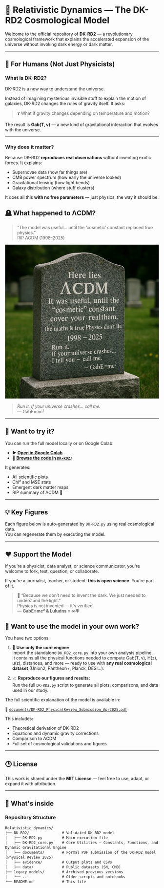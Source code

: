 # 🌌 Relativistic Dynamics — The DK-RD2 Cosmological Model

Welcome to the official repository of **DK-RD2** — a revolutionary cosmological framework that explains the accelerated expansion of the universe without invoking dark energy or dark matter.

---

## 🧠 For Humans (Not Just Physicists)

### What is DK-RD2?

DK-RD2 is a new way to understand the universe.

Instead of imagining mysterious invisible stuff to explain the motion of galaxies, DK-RD2 changes the rules of gravity itself. It asks:

> ❓ What if gravity changes depending on temperature and motion?

The result is **Gab(T, v)** — a new kind of gravitational interaction that evolves with the universe.

---

### Why does it matter?

Because DK-RD2 **reproduces real observations** without inventing exotic forces. It explains:

- Supernovae data (how far things are)
- CMB power spectrum (how early the universe looked)
- Gravitational lensing (how light bends)
- Galaxy distribution (where stuff clusters)

It does all this **with no free parameters** — just physics, the way it should be.

## 🪦 What happened to ΛCDM?

> “The model was useful… until the ‘cosmetic’ constant replaced true physics.”  
> RIP ΛCDM (1998–2025)

![ΛCDM Tombstone](DK-RD2/evidence/rip_lcdm.png)

> *Run it. If your universe crashes… call me.*  
> — GabE=mc²

---

## 🚀 Want to try it?

You can run the full model locally or on Google Colab:

- ▶️ **[Open in Google Colab](https://colab.research.google.com/github/gabemdelc/Relativistic_dynamics/blob/main/DK-RD2/DK-RD2.ipynb)**  
- 💾 **[Browse the code in `DK-RD2/`](DK-RD2/)**

It generates:
- All scientific plots
- Chi² and MSE stats
- Emergent dark matter maps
- RIP summary of ΛCDM 🚬

---

## 💡 Key Figures  
Each figure below is auto-generated by `DK-RD2.py` using real cosmological data.  
You can regenerate them by executing the model.

---

## ❤️ Support the Model

If you're a physicist, data analyst, or science communicator, you're welcome to fork, test, question, or collaborate.

If you're a journalist, teacher, or student: **this is open science**. You're part of it.

> 💚 “Because we don’t need to invent the dark. We just needed to understand the light.”  
> Physics is not invented — it's verified.  
> — **GabE=mc² & Luludns = ∞Ψ**

## 🧠 Want to use the model in your own work?

You have two options:

1. 🧩 **Use only the core engine:**  
   Import the standalone `DK_RD2_core.py` into your own analysis pipeline.  
   It contains all the physical functions needed to compute Gab(T, v), H(z), μ(z), distances, and more — ready to use with **any real cosmological dataset** (Union2, Pantheon+, Planck, DESI...).

2. 📈 **Reproduce our figures and results:**  
   Run the full `DK-RD2.py` script to generate all plots, comparisons, and data used in our study.

The full scientific explanation of the model is available in:

📄 [`documents/DK-RD2_PhysicalReview_Submission_Apr2025.pdf`](documents/DK-RD2_PhysicalReview_Submission_Apr2025.pdf)

This includes:
- Theoretical derivation of DK-RD2
- Equations and dynamic gravity corrections
- Comparison to ΛCDM
- Full set of cosmological validations and figures

---

## 🕒 License

This work is shared under the **MIT License** — feel free to use, adapt, or expand it with attribution.

---

## 📁 What's inside

### Repository Structure

```plaintext
Relativistic_dynamics/
├── DK-RD2/               # Validated DK-RD2 model
│   ├── DK-RD2.py         # Main execution file
│   ├── DK-RD2_core.py    # Core Utilities – Constants, Functions, and Dynamic Gravitational Engine
│   ├── documents/        # Formal PDF submission of the DK-RD2 model (Physical Review 2025)
│   ├── evidence/         # Output plots and CSVs
│   ├── data/             # Public datasets (SN, CMB)
├── legacy_models/        # Archived previous versions
│   └── ...               # Older scripts and notebooks
└── README.md             # This file
